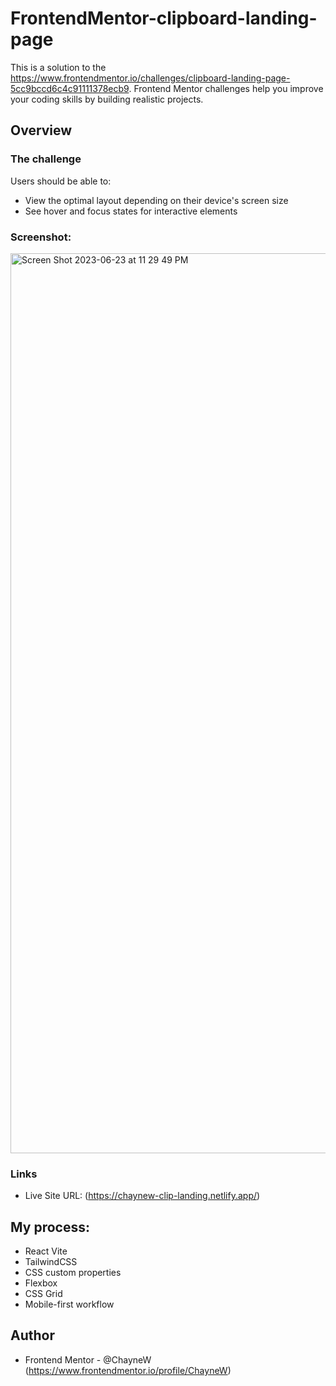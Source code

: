 # FrontendMentor-clipboard-landing-page


This is a solution to the https://www.frontendmentor.io/challenges/clipboard-landing-page-5cc9bccd6c4c91111378ecb9. Frontend Mentor challenges help you improve your coding skills by building realistic projects. 


## Overview

### The challenge

Users should be able to:

- View the optimal layout depending on their device's screen size
- See hover and focus states for interactive elements

### Screenshot:
<img width="1440" alt="Screen Shot 2023-06-23 at 11 29 49 PM" src="https://github.com/ChayneW/FrontendMentor-clipboard-landing-page/assets/78890792/0efaf17e-c816-44ba-b2ab-af103d54cc6a">


### Links

- Live Site URL: (https://chaynew-clip-landing.netlify.app/)

## My process:

- React Vite
- TailwindCSS
- CSS custom properties
- Flexbox
- CSS Grid
- Mobile-first workflow

## Author

- Frontend Mentor - @ChayneW (https://www.frontendmentor.io/profile/ChayneW)
